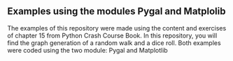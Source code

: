 ## Examples using the modules Pygal and Matplolib
The examples of this repository were made using the content and exercises of chapter 15 from Python Crash Course Book.
In this repository, you will find the graph generation of a random walk and a dice roll. Both examples were coded using the two module: Pygal and Matplotlib